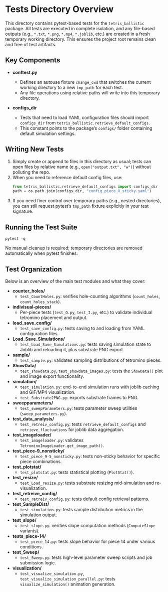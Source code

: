 # Tests Directory Overview

This directory contains pytest-based tests for the `tetris_ballistic` package.
All tests are executed in complete isolation, and any file-based outputs (e.g., `*.txt`, `*.png`, `*.mp4`, `*.joblib`, etc.) are created in a fresh temporary working directory.  This ensures the project root remains clean and free of test artifacts.

## Key Components

- **conftest.py**
  - Defines an autouse fixture `change_cwd` that switches the current working directory to a new `tmp_path` for each test.
  - Any file operations using relative paths will write into this temporary directory.

- **configs_dir**
  - Tests that need to load YAML configuration files should import `configs_dir` from `tetris_ballistic.retrieve_default_configs`.
  - This constant points to the package’s `configs/` folder containing default simulation settings.

## Writing New Tests

1. Simply create or append to files in this directory as usual; tests can open files by relative name (e.g., `open("output.txt", "w")`) without polluting the repo.
2. When you need to reference default config files, use:
   ```python
   from tetris_ballistic.retrieve_default_configs import configs_dir
   path = os.path.join(configs_dir, "config_piece_0_sticky.yaml")
   ```
3. If you need finer control over temporary paths (e.g., nested directories), you can still request pytest’s `tmp_path` fixture explicitly in your test signature.

## Running the Test Suite

    pytest -q

No manual cleanup is required; temporary directories are removed automatically when pytest finishes.
## Test Organization

Below is an overview of the main test modules and what they cover:

- **counter_holes/**
  - `test_CountHoles.py`: verifies hole-counting algorithms (`count_holes`, `count_holes_stack`).
- **indivisual-pieces/**
  - Per-piece tests (`test_O.py`, `test_I.py`, etc.) to validate individual tetromino placement and output.
- **load_save_config/**
  - `test_save_config.py`: tests saving to and loading from YAML configuration files.
- **Load_Save_Simulations/**
  - `test_Load_Save_Simulations.py`: tests saving simulation state to Joblib and reloading it, plus substrate PNG export.
- **sample/**
  - `test_sample.py`: validates sampling distributions of tetromino pieces.
- **ShowData/**
  - `test_showdata.py`, `test_showdata_images.py`: tests the `ShowData()` plot and image export functionality.
- **simulation/**
  - `test_simulation.py`: end-to-end simulation runs with joblib caching and GIF/MP4 visualization.
  - `test_Substrate2PNG.py`: exports substrate frames to PNG.
- **sweepparameters/**
  - `test_sweepParameters.py`: tests parameter sweep utilities (`sweep_parameters.py`).
- **test_data_analysis/**
  - `test_retreiv_config.py`: tests `retrieve_default_configs` and `retrieve_fluctuations` for joblib data aggregation.
- **test_imageloader/**
  - `test_imageloader.py`: validates `TetrominoImageLoader.get_image_path()`.
- **test_piece-9_nonsticky/**
  - `test_piece_9-5_nonsticky.py`: tests non-sticky behavior for specific piece combinations.
- **test_plotstat/**
  - `test_plotstat.py`: tests statistical plotting (`PlotStat()`).
- **test_resize/**
  - `test_Load_resize.py`: tests substrate resizing mid-simulation and re-visualization.
- **test_retreive_config/**
  - `test_retreiv_config.py`: tests default config retrieval patterns.
- **test_SampleDist/**
  - `test_simulation.py`: tests sample distribution metrics in the simulation output.
- **test_slope/**
  - `test_slope.py`: verifies slope computation methods (`ComputeSlope` variants).
- **tests_piece-14/**
  - `test_piece_14.py`: tests slope behavior for piece 14 under various conditions.
- **test_Sweep/**
  - `test_Sweep.py`: tests high-level parameter sweep scripts and job submission logic.
- **visualization/**
  - `test_visualize_simulation.py`, `test_visualize_simulation_parallel.py`: tests `visualize_simulation()` animation generation.